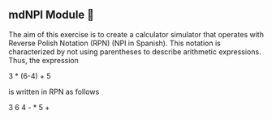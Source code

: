 ## mdNPI Module 🧮

The aim of this exercise is to create a calculator simulator that operates with Reverse Polish Notation (RPN) (NPI in Spanish). This notation is characterized by not using parentheses to describe arithmetic expressions. Thus, the expression

3 * (6-4) + 5

is written in RPN as follows

3 6 4 - * 5 + 
